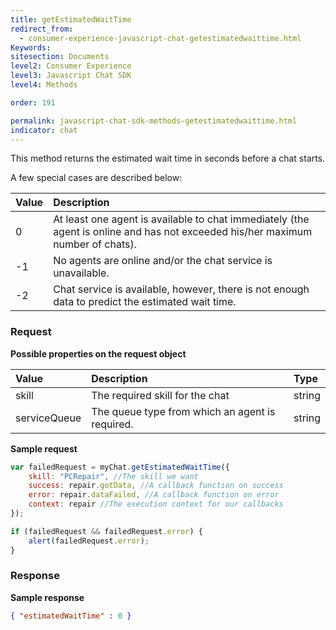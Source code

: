```yaml
---
title: getEstimatedWaitTime
redirect_from:
  - consumer-experience-javascript-chat-getestimatedwaittime.html
Keywords:
sitesection: Documents
level2: Consumer Experience
level3: Javascript Chat SDK
level4: Methods

order: 191

permalink: javascript-chat-sdk-methods-getestimatedwaittime.html
indicator: chat
---
```


This method returns the estimated wait time in seconds before a chat starts.

A few special cases are described below:

| Value |	Description |
| :--- | :--- |
| 0 | At least one agent is available to chat immediately (the agent is online and has not exceeded his/her maximum number of chats). |
| -1	| No agents are online and/or the chat service is unavailable. |
| -2	| Chat service is available, however, there is not enough data to predict the estimated wait time. |

### Request

**Possible properties on the request object**

| Value | Description | Type |
| :--- | :--- | :--- |
| skill	| The required skill for the chat | string |
| serviceQueue | The queue type from which an agent is required. | string |

**Sample request**

```javascript
var failedRequest = myChat.getEstimatedWaitTime({
    skill: "PCRepair", //The skill we want
    success: repair.gotData, //A callback function on success
    error: repair.dataFailed, //A callback function on error
    context: repair //The execution context for our callbacks
});

if (failedRequest && failedRequest.error) {
    alert(failedRequest.error);
}
```                                                                                                                            
### Response

**Sample response**

```json
{ "estimatedWaitTime" : 0 }
```
